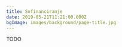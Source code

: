 ```yaml
---
title: Sofinanciranje
date: 2019-05-21T11:21:00.000Z
bgImage: images/background/page-title.jpg
---
```

TODO